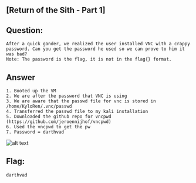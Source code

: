 [Return of the Sith - Part 1]
---
Question:
---
	After a quick gander, we realized the user installed VNC with a crappy password. Can you get the password he used so we can prove to him it was bad?
	Note: The password is the flag, it is not in the flag{} format.

Answer
---
	1. Booted up the VM
	2. We are after the password that VNC is using
	3. We are aware that the passwd file for vnc is stored in /home/KyloRen/.vnc/passwd
	4. Transferred the passwd file to my kali installation
	5. Downloaded the github repo for vncpwd (https://github.com/jeroennijhof/vncpwd)
	6. Used the vncpwd to get the pw
	7. Password = darthvad

![alt text](https://i.imgur.com/zkt9S08.png)

Flag:
---
	darthvad